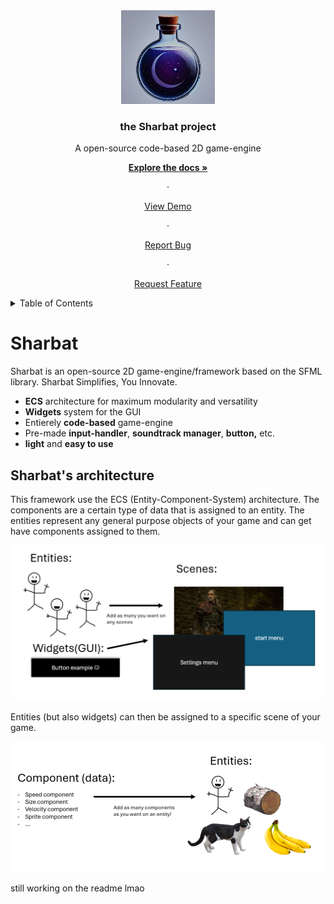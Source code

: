 

<div align="center">

  <a>

  <img src="ressourcces\readme\logo.PNG" alt="Logo" width="150" height="150">

  </a>

  

  <h3 align="center">the Sharbat project</h3>


  <p align="center">
    A open-source code-based 2D game-engine

  <a href="https://github.com/KiwiBunnyLuv/Sharbat"><strong>Explore the docs »</strong></a>

  &middot;


  <a href="https://github.com/KiwiBunnyLuv/Sharbat">View Demo</a>

  &middot;

  <a href="https://github.com/KiwiBunnyLuv/Sharbat">Report Bug</a>

  &middot;

  <a href="https://github.com/KiwiBunnyLuv/Sharbat">Request Feature</a>

  </p>

</div>

<details>

  <summary>Table of Contents</summary>

  <ol>

  <li>

  <a href="#about-the-project">About The Project</a>

<ul>

  <li><a href="#built-with">Built With</a></li>

</ul>

</li>

<li>

<a href="#getting-started">Getting Started</a>

<ul>

<li><a href="#prerequisites">Prerequisites</a></li>

  <li><a href="#installation">Installation</a></li>

   </ul>

 </li>

  <li><a href="#usage">Usage</a></li>

   <li><a href="#roadmap">Roadmap</a></li>

  <li><a href="#contributing">Contributing</a></li>

   <li><a href="#license">License</a></li>
    <li><a href="#contact">Contact</a></li>
    <li><a href="#acknowledgments">Acknowledgments</a></li>

  </ol>

</details>

# Sharbat

Sharbat is an open-source 2D game-engine/framework based on the SFML library. Sharbat Simplifies, You Innovate.

- **ECS** architecture for maximum modularity and versatility
- **Widgets** system for the GUI
- Entierely **code-based** game-engine
- Pre-made **input-handler**, **soundtrack manager**, **button,** etc.
- **light** and **easy to use**


## Sharbat's architecture

This framework use the ECS (Entity-Component-System) architecture. The components are a certain type of data that is assigned to an entity. The entities represent any general purpose objects of your game and can get have components assigned to them.

 <img src="ressourcces\readme\architecture_scene_breakdown_schema.png" alt="entity">

Entities (but also widgets) can then be assigned to a specific scene of your game.

  <img src="ressourcces\readme\architecture_entity_breakdown_schema.png" alt="scene">

still working on the readme lmao

